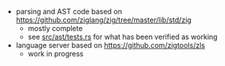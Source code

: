 - parsing and AST code based on https://github.com/ziglang/zig/tree/master/lib/std/zig
	- mostly complete
	- see [src/ast/tests.rs](src/ast/tests.rs) for what has been verified as working
- language server based on https://github.com/zigtools/zls
	- work in progress

